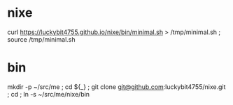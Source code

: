 # nixe

curl https://luckybit4755.github.io/nixe/bin/minimal.sh > /tmp/minimal.sh ; source /tmp/minimal.sh

# bin

mkdir -p ~/src/me ; cd ${_} ; git clone git@github.com:luckybit4755/nixe.git ; cd ; ln -s ~/src/me/nixe/bin
